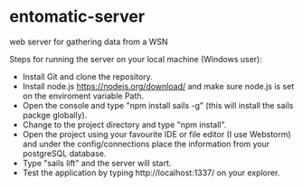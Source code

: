 # entomatic-server
web server for gathering data from a WSN

Steps for running the server on your local machine (Windows user):

- Install Git and clone the repository.
- Install node.js https://nodejs.org/download/ and make sure node.js is set on the enviroment variable Path.
- Open the console and type "npm install sails -g" (this will install the sails packge globally).
- Change to the project directory and type "npm install".
- Open the project using your favourite IDE or file editor (I use Webstorm) and under the config/connections place the information from your postgreSQL database.
- Type "sails lift" and the server will start.
- Test the application by typing http://localhost:1337/ on your explorer.





